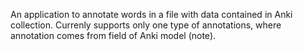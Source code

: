 An application to annotate words in a file with data contained in Anki collection. Currenly supports only one type of annotations, where annotation comes from field of Anki model (note).